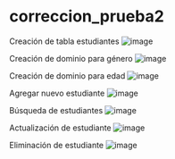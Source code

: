 # correccion_prueba2

Creación de tabla estudiantes
![image](https://user-images.githubusercontent.com/117754199/221088695-c22690ac-213d-4feb-97f0-30aa87d52918.png)

Creación de dominio para género
![image](https://user-images.githubusercontent.com/117754199/221088756-9a9d76d8-2a68-4291-81c0-11835ea22d1e.png)

Creación de dominio para edad
![image](https://user-images.githubusercontent.com/117754199/221088777-90bb0ecc-676d-476d-bdda-1e6f1f69dd57.png)

Agregar nuevo estudiante
![image](https://user-images.githubusercontent.com/117754199/221088954-275e11fe-e3f8-40e2-874b-46920924596c.png)

Búsqueda de estudiantes
![image](https://user-images.githubusercontent.com/117754199/221089013-56617537-2782-4e09-8ae2-0f72e23abc17.png)

Actualización de estudiante
![image](https://user-images.githubusercontent.com/117754199/221089125-bceb6bd1-e173-443f-9509-8128c1a12b8e.png)

Eliminación de estudiante
![image](https://user-images.githubusercontent.com/117754199/221089155-99871cc2-67ac-4c2a-a2f6-ea1f3a30717d.png)
